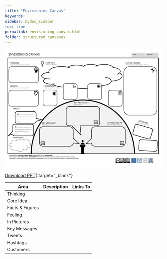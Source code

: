 ```yaml
---
title: "Envisioning Canvas"
keywords: 
sidebar: mydoc_sidebar
toc: true
permalink: envisioning_canvas.html
folder: structured_canvases
---
```


![image001](media/envisioning_canvas001.svg)

[Download PPT](media/ppt/envisioning_canvas.ppt){:target="_blank"}

| Area | Description | Links To |
| --- | --- | --- |
| Thinking |   |   |
| Core Idea |   |   |
| Facts & Figures |   |   |
| Feeling |   |   |
| In Pictures |   |   |
| Key Messages |   |   |
| Tweets |   |   |
| Hashtags |   |   |
| Customers |   |   |